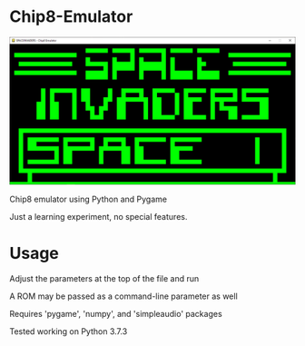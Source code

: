 # Chip8-Emulator

![Emulator Preview](./preview.PNG)

Chip8 emulator using Python and Pygame

Just a learning experiment, no special features.

# Usage

Adjust the parameters at the top of the file and run

A ROM may be passed as a command-line parameter as well

Requires 'pygame', 'numpy', and 'simpleaudio' packages

Tested working on Python 3.7.3
